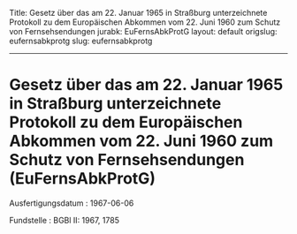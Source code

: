 Title: Gesetz über das am 22. Januar 1965 in Straßburg unterzeichnete Protokoll zu
  dem Europäischen Abkommen vom 22. Juni 1960 zum Schutz von Fernsehsendungen
jurabk: EuFernsAbkProtG
layout: default
origslug: eufernsabkprotg
slug: eufernsabkprotg

---

# Gesetz über das am 22. Januar 1965 in Straßburg unterzeichnete Protokoll zu dem Europäischen Abkommen vom 22. Juni 1960 zum Schutz von Fernsehsendungen (EuFernsAbkProtG)

Ausfertigungsdatum
:   1967-06-06

Fundstelle
:   BGBl II: 1967, 1785

